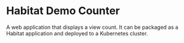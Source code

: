 # Habitat Demo Counter

A web application that displays a view count. It can be packaged as a Habitat application and deployed to a Kubernetes cluster.
